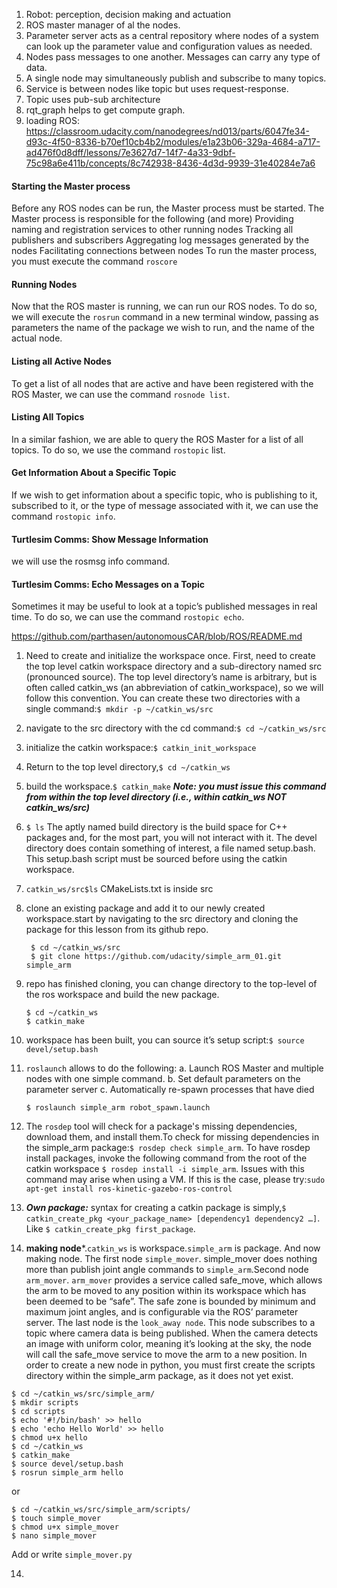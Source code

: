1. Robot: perception, decision making and actuation
2. ROS master manager of al the nodes.
3. Parameter server acts as a central repository where nodes of a system can look up the parameter value and configuration values as needed.
4. Nodes pass messages to one another. Messages can carry any type of data.
5. A single node may simultaneously publish and subscribe to many topics.
6. Service is between nodes like topic but uses request-response.
7. Topic uses pub-sub architecture
8. rqt_graph helps to get compute graph.
9. loading ROS: https://classroom.udacity.com/nanodegrees/nd013/parts/6047fe34-d93c-4f50-8336-b70ef10cb4b2/modules/e1a23b06-329a-4684-a717-ad476f0d8dff/lessons/7e3627d7-14f7-4a33-9dbf-75c98a6e411b/concepts/8c742938-8436-4d3d-9939-31e40284e7a6

#### Starting the Master process
Before any ROS nodes can be run, the Master process must be started.
The Master process is responsible for the following (and more)
    Providing naming and registration services to other running nodes
    Tracking all publishers and subscribers
    Aggregating log messages generated by the nodes
    Facilitating connections between nodes
To run the master process, you must execute the command `roscore`
#### Running Nodes
Now that the ROS master is running, we can run our  ROS nodes. To do so, we will execute the `rosrun` command in a new terminal window, passing as parameters the name of the package we wish to run, and the name of the actual node.
#### Listing all Active Nodes
To get a list of all nodes that are active and have been registered with the ROS Master, we can use the command `rosnode list`. 
#### Listing All Topics
In a similar fashion, we are able to query the ROS Master for a list of all topics. To do so, we use the command `rostopic` list.
#### Get Information About a Specific Topic
If we wish to get information about a specific topic, who is publishing to it, subscribed to it, or the type of message associated with it, we can use the command `rostopic info`.
#### Turtlesim Comms: Show Message Information
we will use the rosmsg info command.
#### Turtlesim Comms: Echo Messages on a Topic
Sometimes it may be useful to look at a topic’s published messages in real time. To do so, we can use the command `rostopic echo`. 

https://github.com/parthasen/autonomousCAR/blob/ROS/README.md

1. Need to create and initialize the workspace once. First, need to create the top level catkin workspace directory and a sub-directory named src (pronounced source). The top level directory’s name is arbitrary, but is often called catkin_ws (an abbreviation of catkin_workspace), so we will follow this convention. You can create these two directories with a single command:`$ mkdir -p ~/catkin_ws/src`
2. navigate to the src directory with the cd command:`$ cd ~/catkin_ws/src`
3. initialize the catkin workspace:`$ catkin_init_workspace`
4. Return to the top level directory,`$ cd ~/catkin_ws`
5.  build the workspace.`$ catkin_make`
***Note: you must issue this command from within the top level directory (i.e., within catkin_ws NOT catkin_ws/src)***
6. `$ ls` The aptly named build directory is the build space for C++ packages and, for the most part, you will not interact with it. The devel directory does contain something of interest, a file named setup.bash. This setup.bash script must be sourced before using the catkin workspace. 
7. `catkin_ws/src$ls` CMakeLists.txt is inside src
8. clone an existing package and add it to our newly created workspace.start by navigating to the src directory and cloning the  package for this lesson from its github repo.

        $ cd ~/catkin_ws/src
        $ git clone https://github.com/udacity/simple_arm_01.git simple_arm
 9. repo has finished cloning, you can change directory to the top-level of the ros workspace and build the new package.
 
        $ cd ~/catkin_ws
        $ catkin_make
 10. workspace has been built, you can source it’s setup script:`$ source devel/setup.bash`

 11. `roslaunch` allows to do the following: a. Launch ROS Master and multiple nodes with one simple command. b. Set default parameters on the parameter server c. Automatically re-spawn processes that have died 
 
         $ roslaunch simple_arm robot_spawn.launch
        
 11. The `rosdep` tool will check for a package's missing dependencies, download them, and install them.To check for missing dependencies in the simple_arm package:`$ rosdep check simple_arm`. To have rosdep install packages, invoke the following command from the root of the catkin workspace   `$ rosdep install -i simple_arm`. Issues with this command may arise when using a VM. If this is the case, please try:`sudo apt-get install ros-kinetic-gazebo-ros-control`
 12. ***Own package:*** syntax for creating a catkin package is simply,`$ catkin_create_pkg <your_package_name> [dependency1 dependency2 …]`. Like `$ catkin_create_pkg first_package`.
 13. **making node***.`catkin_ws` is workspace.`simple_arm` is package. And now making node. The first node `simple_mover`. simple_mover does nothing more than publish joint angle commands to `simple_arm`.Second node `arm_mover`. `arm_mover` provides a service called safe_move, which allows the arm to be moved to any position within its workspace which has been deemed to be “safe”. The safe zone is bounded by minimum and maximum joint angles, and is configurable via the ROS’ parameter server. The last node is the `look_away node`. This node subscribes to a topic where camera data is being published. When the camera detects an image with uniform color, meaning it’s looking at the sky, the node will call the safe_move service to move the arm to a new position.
In order to create a new node in python, you must first create the scripts directory within the simple_arm package, as it does not yet exist.

    $ cd ~/catkin_ws/src/simple_arm/
    $ mkdir scripts
    $ cd scripts
    $ echo '#!/bin/bash' >> hello
    $ echo 'echo Hello World' >> hello 
    $ chmod u+x hello
    $ cd ~/catkin_ws
    $ catkin_make
    $ source devel/setup.bash
    $ rosrun simple_arm hello

or

    $ cd ~/catkin_ws/src/simple_arm/scripts/
    $ touch simple_mover
    $ chmod u+x simple_mover
    $ nano simple_mover
Add or write `simple_mover.py` 

14. 




       





